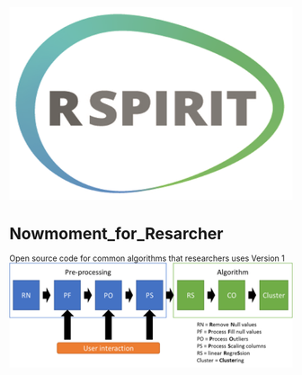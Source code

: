 ![Rspirit_logo](./Readme_img/Rspirit_1.png)
# Nowmoment_for_Resarcher
Open source code for common algorithms that researchers uses Version 1 
![NR](./Readme_img/NR_1.png)